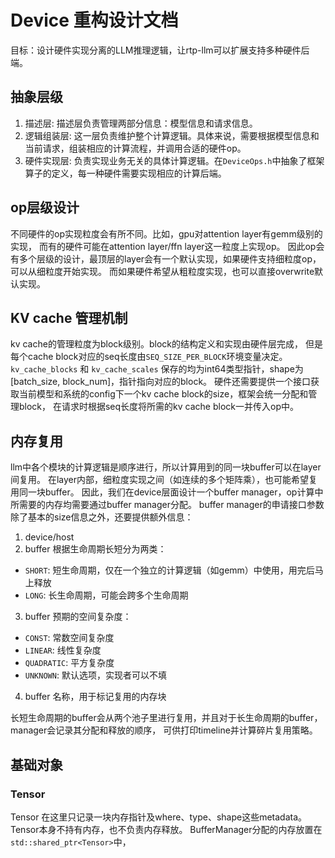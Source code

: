 # Device 重构设计文档

目标：设计硬件实现分离的LLM推理逻辑，让rtp-llm可以扩展支持多种硬件后端。

## 抽象层级
1. 描述层: 描述层负责管理两部分信息：模型信息和请求信息。
2. 逻辑组装层: 这一层负责维护整个计算逻辑。具体来说，需要根据模型信息和当前请求，组装相应的计算流程，并调用合适的硬件op。
3. 硬件实现层: 负责实现业务无关的具体计算逻辑。在`DeviceOps.h`中抽象了框架算子的定义，每一种硬件需要实现相应的计算后端。

## op层级设计
不同硬件的op实现粒度会有所不同。比如，gpu对attention layer有gemm级别的实现，
而有的硬件可能在attention layer/ffn layer这一粒度上实现op。
因此op会有多个层级的设计，最顶层的layer会有一个默认实现，如果硬件支持细粒度op，可以从细粒度开始实现。
而如果硬件希望从粗粒度实现，也可以直接overwrite默认实现。

## KV cache 管理机制
kv cache的管理粒度为block级别。block的结构定义和实现由硬件层完成，
但是每个cache block对应的seq长度由`SEQ_SIZE_PER_BLOCK`环境变量决定。
`kv_cache_blocks` 和 `kv_cache_scales` 保存的均为int64类型指针，shape为[batch_size, block_num]，指针指向对应的block。
硬件还需要提供一个接口获取当前模型和系统的config下一个kv cache block的size，框架会统一分配和管理block，
在请求时根据seq长度将所需的kv cache block一并传入op中。

## 内存复用
llm中各个模块的计算逻辑是顺序进行，所以计算用到的同一块buffer可以在layer间复用。
在layer内部，细粒度实现之间（如连续的多个矩阵乘），也可能希望复用同一块buffer。
因此，我们在device层面设计一个buffer manager，op计算中所需要的内存均需要通过buffer manager分配。
buffer manager的申请接口参数除了基本的size信息之外，还要提供额外信息：
1. device/host
2. buffer 根据生命周期长短分为两类：
 - `SHORT`: 短生命周期，仅在一个独立的计算逻辑（如gemm）中使用，用完后马上释放
 - `LONG`: 长生命周期，可能会跨多个生命周期
3. buffer 预期的空间复杂度：
 - `CONST`: 常数空间复杂度
 - `LINEAR`: 线性复杂度
 - `QUADRATIC`: 平方复杂度
 - `UNKNOWN`: 默认选项，实现者可以不填
4. buffer 名称，用于标记复用的内存块

长短生命周期的buffer会从两个池子里进行复用，并且对于长生命周期的buffer，manager会记录其分配和释放的顺序，
可供打印timeline并计算碎片复用策略。

## 基础对象

### Tensor
Tensor 在这里只记录一块内存指针及where、type、shape这些metadata。Tensor本身不持有内存，也不负责内存释放。
BufferManager分配的内存放置在`std::shared_ptr<Tensor>`中，
